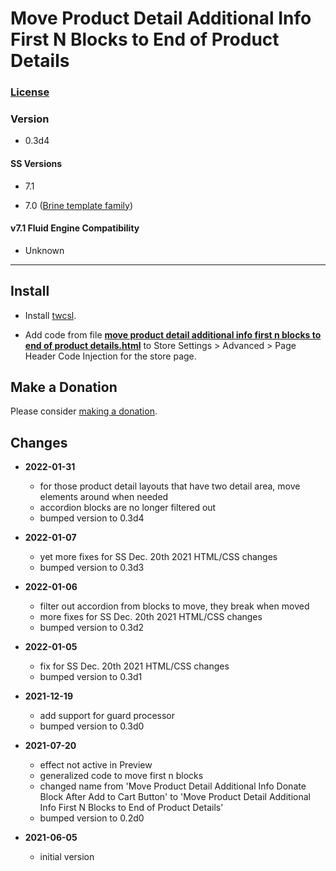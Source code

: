 # Move Product Detail Additional Info First N Blocks to End of Product Details

### [License][99]

### Version

  * 0.3d4

#### SS Versions

  * 7.1

  * 7.0 ([Brine template family][1])

#### v7.1 Fluid Engine Compatibility

  * Unknown

---

## Install

* Install
  [twcsl](https://github.com/tomsWebConsulting/twcsl#install-options).
  
* Add code from file
  **[move product detail additional info first n blocks to end of product details.html](move%20product%20detail%20additional%20info%20first%20n%20blocks%20to%20end%20of%20product%20details.html#L1)**
  to Store Settings > Advanced > Page Header Code Injection for the store page.

## Make a Donation

Please consider
[making a donation](https://github.com/tomsWebConsulting/twcsl#make-a-donation).

## Changes

* **2022-01-31**

  * for those product detail layouts that have two detail area, move elements
    around when needed
  * accordion blocks are no longer filtered out
  * bumped version to 0.3d4
  
* **2022-01-07**

  * yet more fixes for SS Dec. 20th 2021 HTML/CSS changes
  * bumped version to 0.3d3
  
* **2022-01-06**

  * filter out accordion from blocks to move, they break when moved
  * more fixes for SS Dec. 20th 2021 HTML/CSS changes
  * bumped version to 0.3d2
  
* **2022-01-05**

  * fix for SS Dec. 20th 2021 HTML/CSS changes
  * bumped version to 0.3d1
  
* **2021-12-19**

  * add support for guard processor
  * bumped version to 0.3d0
  
* **2021-07-20**

  * effect not active in Preview
  * generalized code to move first n blocks
  * changed name from 'Move Product Detail Additional Info Donate Block After
    Add to Cart Button' to 'Move Product Detail Additional Info First N Blocks
    to End of Product Details'
  * bumped version to 0.2d0
  
* **2021-06-05**

  * initial version

[1]: https://support.squarespace.com/hc/en-us/articles/212512738-Brine-template-family
[99]: https://github.com/tomsWebConsulting/twcsl/blob/main/LICENSE.txt#L1
